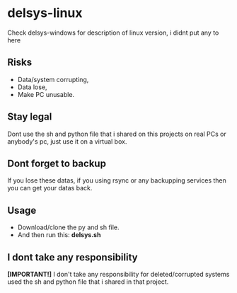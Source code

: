 # delsys-linux
Check delsys-windows for description of linux version, i didnt put any to here

## Risks
- Data/system corrupting,
- Data lose,
- Make PC unusable.

## Stay legal
Dont use the sh and python file that i shared on this projects on real PCs or anybody's pc, just use it on a virtual box.

## Dont forget to backup
If you lose these datas, if you using rsync or any backupping services then you can get your datas back.

## Usage
- Download/clone the py and sh file.
- And then run this: **delsys.sh**

## I dont take any responsibility
**[IMPORTANT!]** I don't take any responsibility for deleted/corrupted systems used the sh and python file that i shared in that project.

